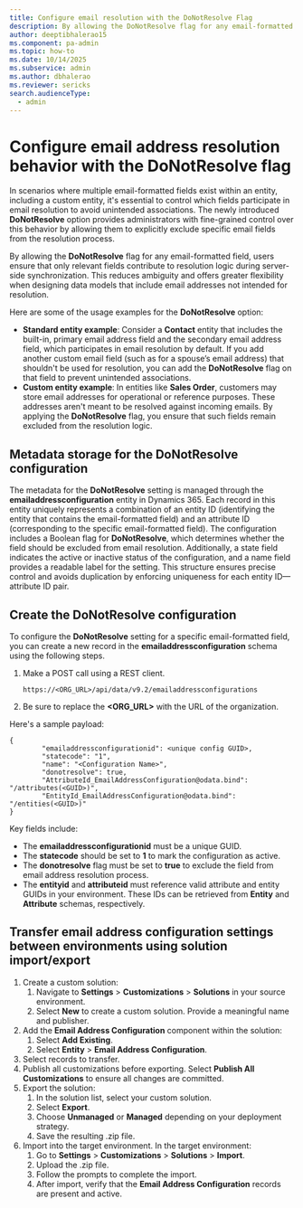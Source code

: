 ```yaml
---
title: Configure email resolution with the DoNotResolve Flag
description: By allowing the DoNotResolve flag for any email-formatted field, users ensure that only relevant fields contribute to resolution logic during server-side synchronization.
author: deeptibhalerao15
ms.component: pa-admin
ms.topic: how-to
ms.date: 10/14/2025
ms.subservice: admin
ms.author: dbhalerao
ms.reviewer: sericks
search.audienceType: 
  - admin
---
```



# Configure email address resolution behavior with the DoNotResolve flag

In scenarios where multiple email-formatted fields exist within an entity, including a custom entity, it's essential to control which fields participate in email resolution to avoid unintended associations. The newly introduced **DoNotResolve** option provides administrators with fine-grained control over this behavior by allowing them to explicitly exclude specific email fields from the resolution process.
 
By allowing the **DoNotResolve** flag for any email-formatted field, users ensure that only relevant fields contribute to resolution logic during server-side synchronization. This reduces ambiguity and offers greater flexibility when designing data models that include email addresses not intended for resolution.

Here are some of the usage examples for the **DoNotResolve** option:

- **Standard entity example**: Consider a **Contact** entity that includes the built-in, primary email address field and the secondary email address field, which participates in email resolution by default. If you add another custom email field (such as for a spouse’s email address) that shouldn't be used for resolution, you can add the **DoNotResolve** flag on that field to prevent unintended associations.
- **Custom entity example**: In entities like **Sales Order**, customers may store email addresses for operational or reference purposes. These addresses aren't meant to be resolved against incoming emails. By applying the **DoNotResolve** flag, you ensure that such fields remain excluded from the resolution logic.

## Metadata storage for the DoNotResolve configuration
The metadata for the **DoNotResolve** setting is managed through the **emailaddressconfiguration** entity in Dynamics 365. Each record in this entity uniquely represents a combination of an entity ID (identifying the entity that contains the email-formatted field) and an attribute ID (corresponding to the specific email-formatted field). The configuration includes a Boolean flag for **DoNotResolve**, which determines whether the field should be excluded from email resolution. Additionally, a state field indicates the active or inactive status of the configuration, and a name field provides a readable label for the setting. This structure ensures precise control and avoids duplication by enforcing uniqueness for each entity ID—attribute ID pair.

## Create the DoNotResolve configuration
To configure the **DoNotResolve** setting for a specific email-formatted field, you can create a new record in the **emailaddressconfiguration** schema using the following steps.

1. Make a POST call using a REST client.

    ```https://<ORG_URL>/api/data/v9.2/emailaddressconfigurations```
   
1. Be sure to replace the **<ORG_URL>** with the URL of the organization.

Here's a sample payload:

```
{
        "emailaddressconfigurationid": <unique config GUID>,
        "statecode": "1",
        "name": "<Configuration Name>", 
        "donotresolve": true,
        "AttributeId_EmailAddressConfiguration@odata.bind": "/attributes(<GUID>)", 
        "EntityId_EmailAddressConfiguration@odata.bind": "/entities(<GUID>)" 
}
```

Key fields include:
- The **emailaddressconfigurationid** must be a unique GUID.
- The **statecode** should be set to **1** to mark the configuration as active.
- The **donotresolve** flag must be set to **true** to exclude the field from email address resolution process.
- The **entityid** and **attributeid** must reference valid attribute and entity GUIDs in your environment. These IDs can be retrieved from **Entity** and **Attribute** schemas, respectively. 

## Transfer email address configuration settings between environments using solution import/export
1.	Create a custom solution:
    1. Navigate to **Settings** > **Customizations** > **Solutions** in your source environment.
    1. Select **New** to create a custom solution. Provide a meaningful name and publisher.
1.	Add the **Email Address Configuration** component within the solution:
    1. Select **Add Existing**.
    1. Select **Entity** > **Email Address Configuration**.
1.	Select records to transfer.
1.	Publish all customizations before exporting. Select **Publish All Customizations** to ensure all changes are committed.
1.	Export the solution:
    1. In the solution list, select your custom solution.
    1. Select **Export**.
    1. Choose **Unmanaged** or **Managed** depending on your deployment strategy.
    1. Save the resulting .zip file.
1.	Import into the target environment. In the target environment:
    1. Go to **Settings** > **Customizations** > **Solutions** > **Import**.
    1. Upload the .zip file.
    1. Follow the prompts to complete the import.
    1. After import, verify that the **Email Address Configuration** records are present and active.
